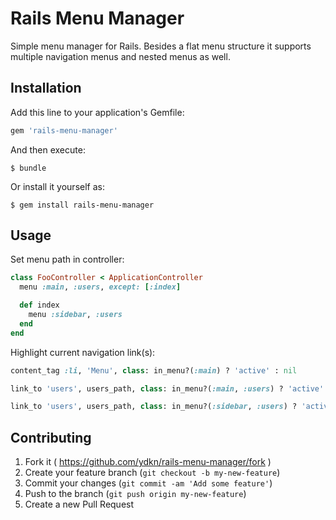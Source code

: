 # Rails Menu Manager

Simple menu manager for Rails.
Besides a flat menu structure it supports multiple navigation menus and nested menus as well.

## Installation

Add this line to your application's Gemfile:

```ruby
gem 'rails-menu-manager'
```

And then execute:

    $ bundle

Or install it yourself as:

    $ gem install rails-menu-manager

## Usage

Set menu path in controller:

```ruby
class FooController < ApplicationController
  menu :main, :users, except: [:index]

  def index
    menu :sidebar, :users
  end
end
```

Highlight current navigation link(s):

```ruby
content_tag :li, 'Menu', class: in_menu?(:main) ? 'active' : nil

link_to 'users', users_path, class: in_menu?(:main, :users) ? 'active' : nil

link_to 'users', users_path, class: in_menu?(:sidebar, :users) ? 'active' : nil
```

## Contributing

1. Fork it ( https://github.com/ydkn/rails-menu-manager/fork )
2. Create your feature branch (`git checkout -b my-new-feature`)
3. Commit your changes (`git commit -am 'Add some feature'`)
4. Push to the branch (`git push origin my-new-feature`)
5. Create a new Pull Request

